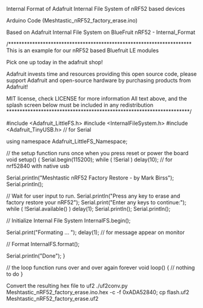 
Internal Format of Adafruit Internal File System of nRF52 based devices


Arduino Code (Meshtastic_nRF52_factory_erase.ino)

Based on Adafruit Internal File System on BlueFruit nRF52 - Internal_Format

/*********************************************************************
 This is an example for our nRF52 based Bluefruit LE modules

 Pick one up today in the adafruit shop!

 Adafruit invests time and resources providing this open source code,
 please support Adafruit and open-source hardware by purchasing
 products from Adafruit!

 MIT license, check LICENSE for more information
 All text above, and the splash screen below must be included in
 any redistribution
*********************************************************************/

#include <Adafruit_LittleFS.h>
#include <InternalFileSystem.h>
#include <Adafruit_TinyUSB.h> // for Serial

using namespace Adafruit_LittleFS_Namespace;

// the setup function runs once when you press reset or power the board
void setup() 
{
  Serial.begin(115200);
  while ( !Serial ) delay(10);   // for nrf52840 with native usb

  Serial.println("Meshtastic nRF52 Factory Restore - by Mark Birss");
  Serial.println();

  // Wait for user input to run.
  Serial.println("Press any key to erase and factory restore your nRF52");
  Serial.print("Enter any keys to continue:");
  while ( !Serial.available() ) delay(1);
  Serial.println();
  Serial.println();

  // Initialize Internal File System
  InternalFS.begin();

  Serial.print("Formating ... ");
  delay(1); // for message appear on monitor

  // Format 
  InternalFS.format();

  Serial.println("Done");
}

// the loop function runs over and over again forever
void loop() 
{
  // nothing to do
}

Convert the resulting hex file to uf2
./uf2conv.py Meshtastic_nRF52_factory_erase.ino.hex -c -f 0xADA52840; cp flash.uf2 Meshtastic_nRF52_factory_erase.uf2
